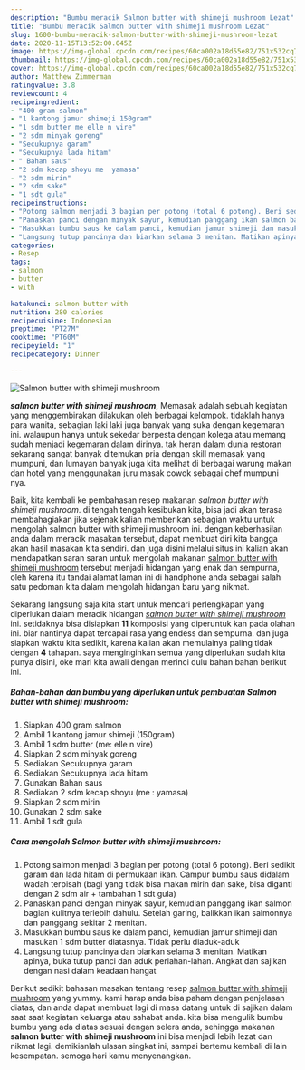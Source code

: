 ```yaml
---
description: "Bumbu meracik Salmon butter with shimeji mushroom Lezat"
title: "Bumbu meracik Salmon butter with shimeji mushroom Lezat"
slug: 1600-bumbu-meracik-salmon-butter-with-shimeji-mushroom-lezat
date: 2020-11-15T13:52:00.045Z
image: https://img-global.cpcdn.com/recipes/60ca002a18d55e82/751x532cq70/salmon-butter-with-shimeji-mushroom-foto-resep-utama.jpg
thumbnail: https://img-global.cpcdn.com/recipes/60ca002a18d55e82/751x532cq70/salmon-butter-with-shimeji-mushroom-foto-resep-utama.jpg
cover: https://img-global.cpcdn.com/recipes/60ca002a18d55e82/751x532cq70/salmon-butter-with-shimeji-mushroom-foto-resep-utama.jpg
author: Matthew Zimmerman
ratingvalue: 3.8
reviewcount: 4
recipeingredient:
- "400 gram salmon"
- "1 kantong jamur shimeji 150gram"
- "1 sdm butter me elle n vire"
- "2 sdm minyak goreng"
- "Secukupnya garam"
- "Secukupnya lada hitam"
- " Bahan saus"
- "2 sdm kecap shoyu me  yamasa"
- "2 sdm mirin"
- "2 sdm sake"
- "1 sdt gula"
recipeinstructions:
- "Potong salmon menjadi 3 bagian per potong (total 6 potong). Beri sedikit garam dan lada hitam di permukaan ikan. Campur bumbu saus didalam wadah terpisah (bagi yang tidak bisa makan mirin dan sake, bisa diganti dengan 2 sdm air + tambahan 1 sdt gula)"
- "Panaskan panci dengan minyak sayur, kemudian panggang ikan salmon bagian kulitnya terlebih dahulu. Setelah garing, balikkan ikan salmonnya dan panggang sekitar 2 menitan."
- "Masukkan bumbu saus ke dalam panci, kemudian jamur shimeji dan masukan 1 sdm butter diatasnya. Tidak perlu diaduk-aduk"
- "Langsung tutup pancinya dan biarkan selama 3 menitan. Matikan apinya, buka tutup panci dan aduk perlahan-lahan. Angkat dan sajikan dengan nasi dalam keadaan hangat"
categories:
- Resep
tags:
- salmon
- butter
- with

katakunci: salmon butter with 
nutrition: 280 calories
recipecuisine: Indonesian
preptime: "PT27M"
cooktime: "PT60M"
recipeyield: "1"
recipecategory: Dinner

---
```



![Salmon butter with shimeji mushroom](https://img-global.cpcdn.com/recipes/60ca002a18d55e82/751x532cq70/salmon-butter-with-shimeji-mushroom-foto-resep-utama.jpg)

<b><i>salmon butter with shimeji mushroom</i></b>, Memasak adalah sebuah kegiatan yang menggembirakan dilakukan oleh berbagai kelompok. tidaklah hanya para wanita, sebagian laki laki juga banyak yang suka dengan kegemaran ini. walaupun hanya untuk sekedar berpesta dengan kolega atau memang sudah menjadi kegemaran dalam dirinya. tak heran dalam dunia restoran sekarang sangat banyak ditemukan pria dengan skill memasak yang mumpuni, dan lumayan banyak juga kita melihat di berbagai warung makan dan hotel yang menggunakan juru masak cowok sebagai chef mumpuni nya.

Baik, kita kembali ke pembahasan resep makanan <i>salmon butter with shimeji mushroom</i>. di tengah tengah kesibukan kita, bisa jadi akan terasa membahagiakan jika sejenak kalian memberikan sebagian waktu untuk mengolah salmon butter with shimeji mushroom ini. dengan keberhasilan anda dalam meracik masakan tersebut, dapat membuat diri kita bangga akan hasil masakan kita sendiri. dan juga disini melalui situs ini kalian akan mendapatkan saran saran untuk mengolah makanan <u>salmon butter with shimeji mushroom</u> tersebut menjadi hidangan yang enak dan sempurna, oleh karena itu tandai alamat laman ini di handphone anda sebagai salah satu pedoman kita dalam mengolah hidangan baru yang nikmat.




Sekarang langsung saja kita start untuk mencari perlengkapan yang diperlukan dalam meracik hidangan <u><i>salmon butter with shimeji mushroom</i></u> ini. setidaknya bisa disiapkan <b>11</b> komposisi yang diperuntuk kan pada olahan ini. biar nantinya dapat tercapai rasa yang endess dan sempurna. dan juga siapkan waktu kita sedikit, karena kalian akan memulainya paling tidak dengan <b>4</b> tahapan. saya menginginkan semua yang diperlukan sudah kita punya disini, oke mari kita awali dengan merinci dulu bahan bahan berikut ini.

<!--inarticleads1-->

##### Bahan-bahan dan bumbu yang diperlukan untuk pembuatan Salmon butter with shimeji mushroom:

1. Siapkan 400 gram salmon
1. Ambil 1 kantong jamur shimeji (150gram)
1. Ambil 1 sdm butter (me: elle n vire)
1. Siapkan 2 sdm minyak goreng
1. Sediakan Secukupnya garam
1. Sediakan Secukupnya lada hitam
1. Gunakan  Bahan saus
1. Sediakan 2 sdm kecap shoyu (me : yamasa)
1. Siapkan 2 sdm mirin
1. Gunakan 2 sdm sake
1. Ambil 1 sdt gula




<!--inarticleads2-->

##### Cara mengolah Salmon butter with shimeji mushroom:

1. Potong salmon menjadi 3 bagian per potong (total 6 potong). Beri sedikit garam dan lada hitam di permukaan ikan. Campur bumbu saus didalam wadah terpisah (bagi yang tidak bisa makan mirin dan sake, bisa diganti dengan 2 sdm air + tambahan 1 sdt gula)
1. Panaskan panci dengan minyak sayur, kemudian panggang ikan salmon bagian kulitnya terlebih dahulu. Setelah garing, balikkan ikan salmonnya dan panggang sekitar 2 menitan.
1. Masukkan bumbu saus ke dalam panci, kemudian jamur shimeji dan masukan 1 sdm butter diatasnya. Tidak perlu diaduk-aduk
1. Langsung tutup pancinya dan biarkan selama 3 menitan. Matikan apinya, buka tutup panci dan aduk perlahan-lahan. Angkat dan sajikan dengan nasi dalam keadaan hangat




Berikut sedikit bahasan masakan tentang resep <u>salmon butter with shimeji mushroom</u> yang yummy. kami harap anda bisa paham dengan penjelasan diatas, dan anda dapat membuat lagi di masa datang untuk di sajikan dalam saat saat kegiatan keluarga atau sahabat anda. kita bisa mengulik bumbu bumbu yang ada diatas sesuai dengan selera anda, sehingga makanan <b>salmon butter with shimeji mushroom</b> ini bisa menjadi lebih lezat dan nikmat lagi. demikianlah ulasan singkat ini, sampai bertemu kembali di lain kesempatan. semoga hari kamu menyenangkan.
